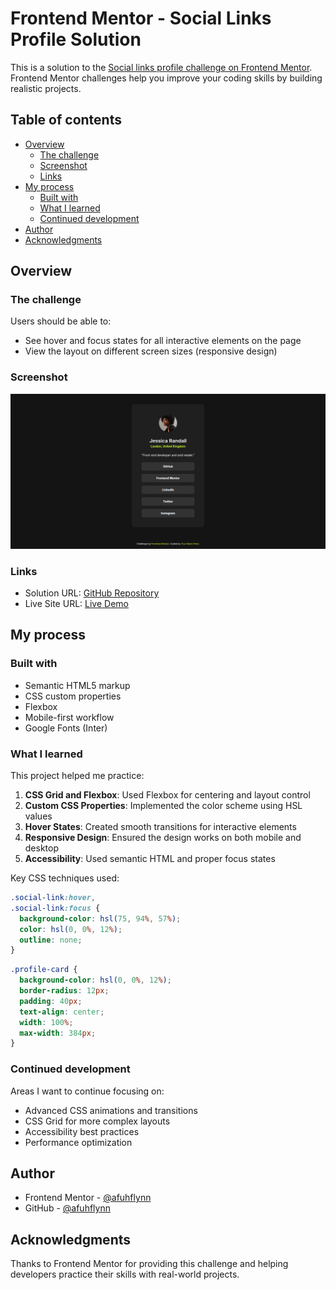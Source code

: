 # Frontend Mentor - Social Links Profile Solution

This is a solution to the [Social links profile challenge on Frontend Mentor](https://www.frontendmentor.io/challenges/social-links-profile-UG32l9m6dQ). Frontend Mentor challenges help you improve your coding skills by building realistic projects.

## Table of contents

- [Overview](#overview)
  - [The challenge](#the-challenge)
  - [Screenshot](#screenshot)
  - [Links](#links)
- [My process](#my-process)
  - [Built with](#built-with)
  - [What I learned](#what-i-learned)
  - [Continued development](#continued-development)
- [Author](#author)
- [Acknowledgments](#acknowledgments)

## Overview

### The challenge

Users should be able to:

- See hover and focus states for all interactive elements on the page
- View the layout on different screen sizes (responsive design)

### Screenshot

![Screenshot of the social links profile](./screenshot.png)

### Links

- Solution URL: [GitHub Repository](https://github.com/yourusername/social-links-profile)
- Live Site URL: [Live Demo](https://yourusername.github.io/social-links-profile)

## My process

### Built with

- Semantic HTML5 markup
- CSS custom properties
- Flexbox
- Mobile-first workflow
- Google Fonts (Inter)

### What I learned

This project helped me practice:

1. **CSS Grid and Flexbox**: Used Flexbox for centering and layout control
2. **Custom CSS Properties**: Implemented the color scheme using HSL values
3. **Hover States**: Created smooth transitions for interactive elements
4. **Responsive Design**: Ensured the design works on both mobile and desktop
5. **Accessibility**: Used semantic HTML and proper focus states

Key CSS techniques used:

```css
.social-link:hover,
.social-link:focus {
  background-color: hsl(75, 94%, 57%);
  color: hsl(0, 0%, 12%);
  outline: none;
}
```

```css
.profile-card {
  background-color: hsl(0, 0%, 12%);
  border-radius: 12px;
  padding: 40px;
  text-align: center;
  width: 100%;
  max-width: 384px;
}
```

### Continued development

Areas I want to continue focusing on:

- Advanced CSS animations and transitions
- CSS Grid for more complex layouts
- Accessibility best practices
- Performance optimization

## Author

- Frontend Mentor - [@afuhflynn](https://www.frontendmentor.io/profile/afuhflynn)
- GitHub - [@afuhflynn](https://github.com/afuhflynn)

## Acknowledgments

Thanks to Frontend Mentor for providing this challenge and helping developers practice their skills with real-world projects.
